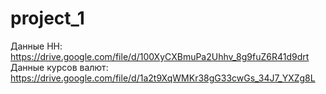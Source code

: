 # project_1

Данные HH: https://drive.google.com/file/d/100XyCXBmuPa2Uhhv_8g9fuZ6R41d9drt
Данные курсов валют: https://drive.google.com/file/d/1a2t9XqWMKr38gG33cwGs_34J7_YXZg8L
